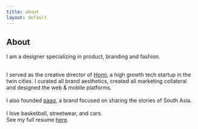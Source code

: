```yaml
---
title: about
layout: default
---
```


<body class="about">
  <section class="standard">
    <div class="container">
      <h1 class="heading">About</h1>
      <p class="subheading">I am a designer specializing in product, branding and fashion.<br>
        <div><br> I served as the creative director of <a href="https://homi.io/" target="_blank">Homi</a>, a high growth tech startup in the twin cities. I curated
          all brand aesthetics, created all marketing collateral and designed the web & mobile platforms.<br>
          <div><br>I also founded <a href="https://paaq.co/" target="_blank">paaq</a>, a brand focused on sharing the stories of South Asia. <br>
            <div><br>I love basketball, streetwear, and cars.</div>
            <div class="bumpdown">
              <div>See my full resume <a href="https://www.dropbox.com/s/w2nv3bsvzl6xthd/Aamir%20Peeran%20-%20Product%20Designer.pdf?dl=0" target="_blank">here</a>.</div>
            </div>
          </div>
        </div>
      </p>
    </div>
  </section>
</body>